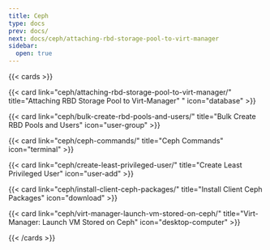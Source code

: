 ```yaml
---
title: Ceph
type: docs
prev: docs/
next: docs/ceph/attaching-rbd-storage-pool-to-virt-manager
sidebar:
  open: true
---
```


{{< cards >}} 

{{< card link="ceph/attaching-rbd-storage-pool-to-virt-manager/" title="Attaching RBD Storage Pool to Virt-Manager" " icon="database" >}} 

{{< card link="ceph/bulk-create-rbd-pools-and-users/" title="Bulk Create RBD Pools and Users" icon="user-group" >}} 

{{< card link="ceph/ceph-commands/" title="Ceph Commands" icon="terminal" >}} 

{{< card link="ceph/create-least-privileged-user/" title="Create Least Privileged User" icon="user-add" >}}

{{< card link="ceph/install-client-ceph-packages/" title="Install Client Ceph Packages" icon="download" >}}

{{< card link="ceph/virt-manager-launch-vm-stored-on-ceph/" title="Virt-Manager: Launch VM Stored on Ceph" icon="desktop-computer" >}}

{{< /cards >}}